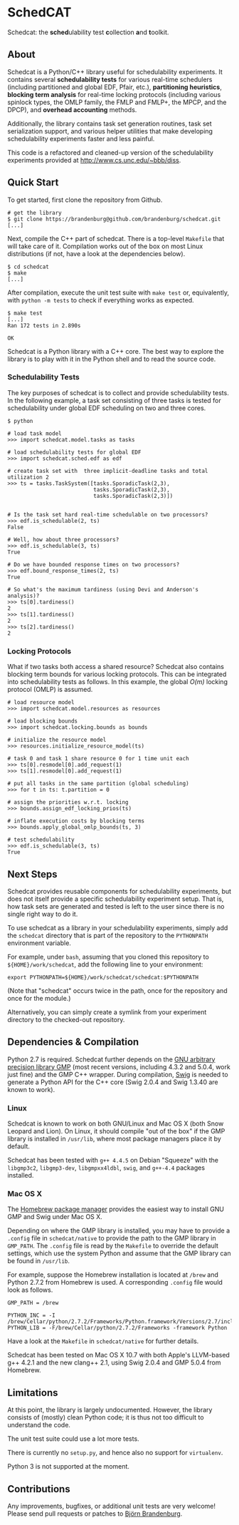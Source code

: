 # SchedCAT
Schedcat: the **sched**ulability test **c**ollection **a**nd **t**oolkit.

## About

Schedcat is a Python/C++ library useful for schedulability experiments. It contains several **schedulability tests** for various real-time schedulers (including partitioned and global EDF, Pfair, etc.), **partitioning heuristics**, **blocking term analysis** for real-time locking protocols (including various spinlock types, the OMLP family, the FMLP and FMLP+, the MPCP, and the DPCP), and **overhead accounting** methods.

Additionally, the library contains task set generation routines, task set serialization support, and various helper utilities that make developing schedulability experiments faster and less painful.

This code is a refactored and cleaned-up version of the schedulability experiments provided at http://www.cs.unc.edu/~bbb/diss.

## Quick Start

To get started, first clone the repository from Github.

	# get the library 
	$ git clone https://brandenburg@github.com/brandenburg/schedcat.git
	[...]

Next, compile the C++ part of schedcat. There is a top-level `Makefile` that will take care of it. Compilation works out of the box on most Linux distributions (if not, have a look at the dependencies below).

	$ cd schedcat
	$ make
	[...]

After compilation,  execute the unit test suite with `make test` or, equivalently, with `python -m tests` to check if everything works as expected.


    $ make test
    [...]
    Ran 172 tests in 2.890s

    OK


Schedcat is a Python library with a C++ core. The best way to explore the library is to play with it in the Python shell and to read the source code.

### Schedulability Tests

The key purposes of schedcat is to collect and provide schedulability tests. In the following example, a task set consisting of three tasks is tested for  schedulability under global EDF scheduling on two and three cores.

	$ python
	
	# load task model
	>>> import schedcat.model.tasks as tasks

	# load schedulability tests for global EDF
	>>> import schedcat.sched.edf as edf

	# create task set with  three implicit-deadline tasks and total utilization 2
	>>> ts = tasks.TaskSystem([tasks.SporadicTask(2,3),
	                           tasks.SporadicTask(2,3),
	                           tasks.SporadicTask(2,3)])

	
	# Is the task set hard real-time schedulable on two processors?
	>>> edf.is_schedulable(2, ts)
	False
	
	# Well, how about three processors?
	>>> edf.is_schedulable(3, ts)
	True
	
	# Do we have bounded response times on two processors?
	>>> edf.bound_response_times(2, ts)
	True
	
	# So what's the maximum tardiness (using Devi and Anderson's analysis)?
	>>> ts[0].tardiness()
	2
	>>> ts[1].tardiness()
	2
	>>> ts[2].tardiness()
	2

### Locking Protocols

What if two tasks both access a shared resource? Schedcat also contains blocking term bounds for various locking protocols. This can be integrated into schedulability tests as follows. In this example, the global *O(m)* locking protocol (OMLP) is assumed.
    
    # load resource model
    >>> import schedcat.model.resources as resources

    # load blocking bounds
    >>> import schedcat.locking.bounds as bounds

    # initialize the resource model
    >>> resources.initialize_resource_model(ts)

    # task 0 and task 1 share resource 0 for 1 time unit each
    >>> ts[0].resmodel[0].add_request(1)
    >>> ts[1].resmodel[0].add_request(1)

    # put all tasks in the same partition (global scheduling)
    >>> for t in ts: t.partition = 0

    # assign the priorities w.r.t. locking
    >>> bounds.assign_edf_locking_prios(ts)

    # inflate execution costs by blocking terms
    >>> bounds.apply_global_omlp_bounds(ts, 3)

    # test schedulability
    >>> edf.is_schedulable(3, ts)
    True


## Next Steps

Schedcat provides reusable components for schedulability experiments, but does not itself provide a specific schedulability experiment setup. That is, how task sets are generated and tested is left to the user since there is no single right way to do it.

To use schedcat as a library in your schedulability experiments, 
simply add the `schedcat` directory that is part of the repository to the `PYTHONPATH` environment variable.

For example, under `bash`, assuming that you cloned this repository to `${HOME}/work/schedcat`, add the following line to your environment: 

    export PYTHONPATH=${HOME}/work/schedcat/schedcat:$PYTHONPATH

(Note that "schedcat" occurs twice in the path, once for the repository and once for the module.)

Alternatively, you can simply create a symlink from your experiment directory to the checked-out repository.

## Dependencies & Compilation

Python 2.7 is required. Schedcat further depends on the [GNU arbitrary precision library GMP](http://gmplib.org/) (most recent versions, including 4.3.2 and 5.0.4, work just fine) and the GMP C++ wrapper. During compilation, [Swig](http://www.swig.org/) is needed to generate a Python API for the C++ core (Swig 2.0.4 and Swig 1.3.40 are known to work).

### Linux

Schedcat is known to work on both GNU/Linux and Mac OS X (both Snow Leopard and Lion). On Linux, it should compile "out of the box" if the GMP library is installed in `/usr/lib`, where most package managers place it by default.

Schedcat has been tested with `g++ 4.4.5` on Debian "Squeeze" with the  `libgmp3c2`, `libgmp3-dev`, `libgmpxx4ldbl`, `swig`, and `g++-4.4`  packages installed.

### Mac OS X

The [Homebrew package manager](http://mxcl.github.com/homebrew/) provides the easiest way to install GNU GMP and Swig under Mac OS X.

Depending on where the GMP library is installed, you may have to provide a `.config` file in `schedcat/native` to provide the path to the GMP library in `GMP_PATH`. The `.config` file is read by the `Makefile` to override the default settings, which use the system Python and assume that the GMP library can be found in `/usr/lib`.

For example, suppose the Homebrew installation is located at `/brew` and Python 2.7.2 from Homebrew is used. A corresponding `.config` file would look as follows.

    GMP_PATH = /brew

    PYTHON_INC = -I /brew/Cellar/python/2.7.2/Frameworks/Python.framework/Versions/2.7/include/python2.7
    PYTHON_LIB = -F/brew/Cellar/python/2.7.2/Frameworks -framework Python


Have a look at the `Makefile` in `schedcat/native` for further details.

Schedcat has been tested on Mac OS X 10.7 with both Apple's LLVM-based g++ 4.2.1 and the new clang++ 2.1, using Swig 2.0.4 and GMP 5.0.4 from Homebrew.


## Limitations

At this point, the library is largely undocumented. However, the library consists of (mostly) clean Python code; it is thus not too difficult to understand the code. 

The unit test suite could use a lot more tests.

There is currently no `setup.py`, and hence also no support for `virtualenv`.

Python 3 is not supported at the moment.

## Contributions

Any improvements, bugfixes, or additional unit tests are very welcome! Please send pull requests or patches to [Björn Brandenburg](http://www.mpi-sws.org/~bbb).
